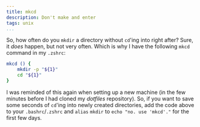```yaml
---
title: mkcd
description: Don't make and enter
tags: unix
...
```


So, how often do you `mkdir` a directory without `cd`'ing into right after?
Sure, it *does* happen, but not very often. Which is why I have the following
`mkcd` command in my `.zshrc`:

```bash
mkcd () {
    mkdir -p "${1}"
    cd "${1}"
}
```

I was reminded of this again when setting up a new machine (in the few minutes
before I had cloned my *dotfiles* repository). So, if you want to save some
seconds of `cd`'ing into newly created directories, add the code above to your
`.bashrc`/`.zshrc` and `alias` `mkdir` to `echo "no. use 'mkcd'."` for the first
few days.
